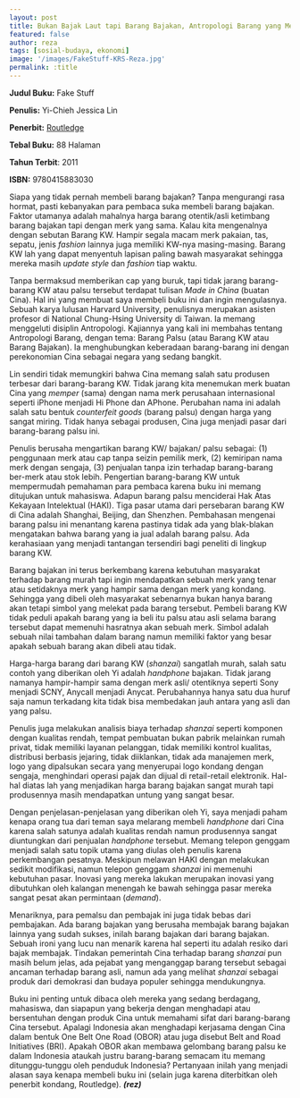 ```yaml
---
layout: post
title: Bukan Bajak Laut tapi Barang Bajakan, Antropologi Barang yang Menarik
featured: false
author: reza
tags: [sosial-budaya, ekonomi]
image: '/images/FakeStuff-KRS-Reza.jpg'
permalink: :title
---
```


**Judul Buku:** Fake Stuff

**Penulis:** Yi-Chieh Jessica Lin

**Penerbit:** [Routledge](https://routledge.com)

**Tebal Buku:** 88 Halaman

**Tahun Terbit**: 2011

**ISBN:** 9780415883030

Siapa yang tidak pernah membeli barang bajakan? Tanpa mengurangi rasa hormat, pasti kebanyakan para pembaca suka membeli barang bajakan. Faktor utamanya adalah mahalnya harga barang otentik/asli ketimbang barang bajakan tapi dengan merk yang sama. Kalau kita mengenalnya dengan sebutan Barang KW. Hampir segala macam merk pakaian, tas, sepatu, jenis _fashion_ lainnya juga memiliki KW-nya masing-masing. Barang KW lah yang dapat menyentuh lapisan paling bawah masyarakat sehingga mereka masih _update_ _style_ dan _fashion_ tiap waktu.

Tanpa bermaksud memberikan cap yang buruk, tapi tidak jarang barang-barang KW atau palsu tersebut terdapat tulisan _Made in China_ (buatan Cina). Hal ini yang membuat saya membeli buku ini dan ingin mengulasnya. Sebuah karya lulusan Harvard University, penulisnya merupakan asisten profesor di National Chung-Hsing University di Taiwan. Ia memang menggeluti disiplin Antropologi. Kajiannya yang kali ini membahas tentang Antropologi Barang, dengan tema: Barang Palsu (atau Barang KW atau Barang Bajakan). Ia menghubungkan keberadaan barang-barang ini dengan perekonomian Cina sebagai negara yang sedang bangkit.

Lin sendiri tidak memungkiri bahwa Cina memang salah satu produsen terbesar dari barang-barang KW. Tidak jarang kita menemukan merk buatan Cina yang _memper_ (sama) dengan nama merk perusahaan internasional seperti iPhone menjadi Hi Phone dan APhone. Perubahan nama ini adalah salah satu bentuk _counterfeit goods_ (barang palsu) dengan harga yang sangat miring. Tidak hanya sebagai produsen, Cina juga menjadi pasar dari barang-barang palsu ini.

Penulis berusaha mengartikan barang KW/ bajakan/ palsu sebagai: (1) penggunaan merk atau cap tanpa seizin pemilik merk, (2) kemiripan nama merk dengan sengaja, (3) penjualan tanpa izin terhadap barang-barang ber-merk atau stok lebih. Pengertian barang-barang KW untuk mempermudah pemahaman para pembaca karena buku ini memang ditujukan untuk mahasiswa. Adapun barang palsu menciderai Hak Atas Kekayaan Intelektual (HAKI). Tiga pasar utama dari persebaran barang KW di Cina adalah Shanghai, Beijing, dan Shenzhen. Pembahasan mengenai barang palsu ini menantang karena pastinya tidak ada yang blak-blakan mengatakan bahwa barang yang ia jual adalah barang palsu. Ada kerahasiaan yang menjadi tantangan tersendiri bagi peneliti di lingkup barang KW.

Barang bajakan ini terus berkembang karena kebutuhan masyarakat terhadap barang murah tapi ingin mendapatkan sebuah merk yang tenar atau setidaknya merk yang hampir sama dengan merk yang kondang. Sehingga yang dibeli oleh masyarakat sebenarnya bukan hanya barang akan tetapi simbol yang melekat pada barang tersebut. Pembeli barang KW tidak peduli apakah barang yang ia beli itu palsu atau asli selama barang tersebut dapat memenuhi hasratnya akan sebuah merk. Simbol adalah sebuah nilai tambahan dalam barang namun memiliki faktor yang besar apakah sebuah barang akan dibeli atau tidak.

Harga-harga barang dari barang KW (_shanzai_) sangatlah murah, salah satu contoh yang diberikan oleh Yi adalah _handphone_ bajakan. Tidak jarang namanya hampir-hampir sama dengan merk asli/ otentiknya seperti Sony menjadi SCNY, Anycall menjadi Anycat. Perubahannya hanya satu dua huruf saja namun terkadang kita tidak bisa membedakan jauh antara yang asli dan yang palsu.

Penulis juga melakukan analisis biaya terhadap _shanzai_ seperti komponen dengan kualitas rendah, tempat pembuatan bukan pabrik melainkan rumah privat, tidak memiliki layanan pelanggan, tidak memiliki kontrol kualitas, distribusi berbasis jejaring, tidak diiklankan, tidak ada manajemen merk, logo yang dipalsukan secara yang menyerupai logo kondang dengan sengaja, menghindari operasi pajak dan dijual di retail-retail elektronik. Hal-hal diatas lah yang menjadikan harga barang bajakan sangat murah tapi produsennya masih mendapatkan untung yang sangat besar.

Dengan penjelasan-penjelasan yang diberikan oleh Yi, saya menjadi paham kenapa orang tua dari teman saya melarang membeli _handphone_ dari Cina karena salah satunya adalah kualitas rendah namun produsennya sangat diuntungkan dari penjualan _handphone_ tersebut. Memang telepon genggam menjadi salah satu topik utama yang diulas oleh penulis karena perkembangan pesatnya. Meskipun melawan HAKI dengan melakukan sedikit modifikasi, namun telepon genggam _shanzai_ ini memenuhi kebutuhan pasar. Inovasi yang mereka lakukan merupakan inovasi yang dibutuhkan oleh kalangan menengah ke bawah sehingga pasar mereka sangat pesat akan permintaan (_demand_).

Menariknya, para pemalsu dan pembajak ini juga tidak bebas dari pembajakan. Ada barang bajakan yang berusaha membajak barang bajakan lainnya yang sudah sukses, inilah barang bajakan dari barang bajakan. Sebuah ironi yang lucu nan menarik karena hal seperti itu adalah resiko dari bajak membajak. Tindakan pemerintah Cina terhadap barang _shanzai_ pun masih belum jelas, ada pejabat yang menganggap barang tersebut sebagai ancaman terhadap barang asli, namun ada yang melihat _shanzai_ sebagai produk dari demokrasi dan budaya populer sehingga mendukungnya.

Buku ini penting untuk dibaca oleh mereka yang sedang berdagang, mahasiswa, dan siapapun yang bekerja dengan menghadapi atau bersentuhan dengan produk Cina untuk memahami sifat dari barang-barang Cina tersebut. Apalagi Indonesia akan menghadapi kerjasama dengan Cina dalam bentuk One Belt One Road (OBOR) atau juga disebut Belt and Road Initiatives (BRI). Apakah OBOR akan membawa gelombang barang palsu ke dalam Indonesia ataukah justru barang-barang semacam itu memang ditunggu-tunggu oleh penduduk Indonesia? Pertanyaan inilah yang menjadi alasan saya kenapa membeli buku ini (selain juga karena diterbitkan oleh penerbit kondang, Routledge). **_(rez)_**
